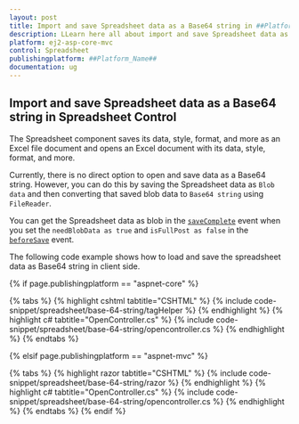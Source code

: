 ```yaml
---
layout: post
title: Import and save Spreadsheet data as a Base64 string in ##Platform_Name## Spreadsheet Control | Syncfusion
description: LLearn here all about import and save Spreadsheet data as a Base64 string in Syncfusion ##Platform_Name## Spreadsheet component of Syncfusion Essential JS 2 and more.
platform: ej2-asp-core-mvc
control: Spreadsheet
publishingplatform: ##Platform_Name##
documentation: ug
---
```


## Import and save Spreadsheet data as a Base64 string in Spreadsheet Control

The Spreadsheet component saves its data, style, format, and more as an Excel file document and opens an Excel document with its data, style, format, and more.

Currently, there is no direct option to open and save data as a Base64 string. However, you can do this by saving the Spreadsheet data as `Blob data` and then converting that saved blob data to `Base64 string` using `FileReader`. 

You can get the Spreadsheet data as blob in the [`saveComplete`](https://help.syncfusion.com/cr/aspnetcore-js2/syncfusion.ej2.spreadsheet.spreadsheet.html#Syncfusion_EJ2_Spreadsheet_Spreadsheet_SaveComplete) event when you set the `needBlobData as true` and `isFullPost as false` in the [`beforeSave`](https://help.syncfusion.com/cr/aspnetcore-js2/syncfusion.ej2.spreadsheet.spreadsheet.html#Syncfusion_EJ2_Spreadsheet_Spreadsheet_BeforeSave) event.

The following code example shows how to load and save the spreadsheet data as Base64 string in client side.

{% if page.publishingplatform == "aspnet-core" %}

{% tabs %}
{% highlight cshtml tabtitle="CSHTML" %}
{% include code-snippet/spreadsheet/base-64-string/tagHelper %}
{% endhighlight %}
{% highlight c# tabtitle="OpenController.cs" %}
{% include code-snippet/spreadsheet/base-64-string/opencontroller.cs %}
{% endhighlight %}
{% endtabs %}

{% elsif page.publishingplatform == "aspnet-mvc" %}

{% tabs %}
{% highlight razor tabtitle="CSHTML" %}
{% include code-snippet/spreadsheet/base-64-string/razor %}
{% endhighlight %}
{% highlight c# tabtitle="OpenController.cs" %}
{% include code-snippet/spreadsheet/base-64-string/opencontroller.cs %}
{% endhighlight %}
{% endtabs %}
{% endif %}
